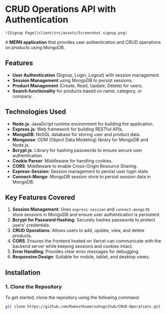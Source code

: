 # CRUD Operations API with Authentication
 `![Signup Page](client/src/assets/Screenshot signup.png)`

A **MERN application** that provides user authentication and CRUD operations on products using MongoDB.

## Features

- **User Authentication** (Signup, Login, Logout) with session management.
- **Session Management** using MongoDB to persist sessions.
- **Product Management** (Create, Read, Update, Delete) for users.
- **Search functionality** for products based on name, category, or company.

## Technologies Used

- **Node.js**: JavaScript runtime environment for building the application.
- **Express.js**: Web framework for building RESTful APIs.
- **MongoDB**: NoSQL database for storing user and product data.
- **Mongoose**: ODM (Object Data Modeling) library for MongoDB and Node.js.
- **Bcrypt.js**: Library for hashing passwords to ensure secure user authentication.
- **Cookie Parser**: Middleware for handling cookies.
- **CORS**: Middleware to enable Cross-Origin Resource Sharing.
- **Express-Session**: Session management to persist user login state.
- **Connect-Mongo**: MongoDB session store to persist session data in MongoDB.

## Key Features Covered

1. **Session Management**: Uses `express-session` and `connect-mongo` to store sessions in MongoDB and ensure user authentication is persistent.
2. **Bcrypt for Password Hashing**: Securely hashes passwords to protect users' credentials.
3. **CRUD Operations**: Allows users to add, update, view, and delete products.
4. **CORS**: Ensures the frontend hosted on Vercel can communicate with the backend server while keeping sessions and cookies intact.
5. **Error Handling**: Provides clear error messages for debugging.
6. **Responsive Design**: Suitable for mobile, tablet, and desktop views.

## Installation

### 1. Clone the Repository

To get started, clone the repository using the following command:

```bash
git clone https://github.com/Rakeshkumarsahugithub/CRUD-Operations.git

